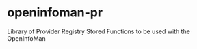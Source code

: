 openinfoman-pr
==============

Library of Provider Registry Stored Functions to be used with the OpenInfoMan

